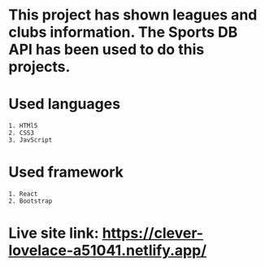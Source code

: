 # This project has shown leagues and clubs information. The Sports DB API has been used to do this projects.
# Used languages 
    1. HTMl5
    2. CSS3
    3. JavScript
# Used framework
    1. React
    2. Bootstrap
# Live site link: https://clever-lovelace-a51041.netlify.app/
    
